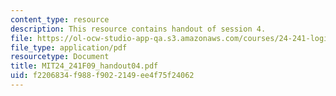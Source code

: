 ```yaml
---
content_type: resource
description: This resource contains handout of session 4.
file: https://ol-ocw-studio-app-qa.s3.amazonaws.com/courses/24-241-logic-i-fall-2009/f2206834f988f9022149ee4f75f24062_MIT24_241F09_handout04.pdf
file_type: application/pdf
resourcetype: Document
title: MIT24_241F09_handout04.pdf
uid: f2206834-f988-f902-2149-ee4f75f24062
---
```

